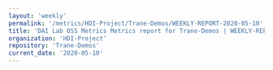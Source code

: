 ```yaml
---
layout: 'weekly'
permalink: '/metrics/HDI-Project/Trane-Demos/WEEKLY-REPORT-2020-05-10'
title: 'DAI Lab OSS Metrics Metrics report for Trane-Demos | WEEKLY-REPORT-2020-05-10'
organization: 'HDI-Project'
repository: 'Trane-Demos'
current_date: '2020-05-10'
---
```

